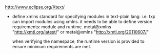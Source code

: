 http://www.eclipse.org/Xtext/

- define xmlns standard for specifying modules in text-plain lang:
  i.e. txp can import modules using xmlns. it needs to be able to define version requirements: module and runtime.
       metal@xmlns "http://xmtl.org/latest/"
    or 
       metal@xmlns "http://xmtl.org/20110607/"
    
    when verifying the namespace, the runtime version is provided to ensure minimum requirements are met.
